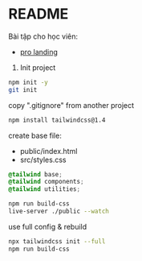 # README

Bài tập cho học viên:

- [pro landing](https://themes.haravan.com/pages/demo?id=landing-page.myharavan.com&pro=landing)

1. Init project

```bash
npm init -y
git init
```

copy ".gitignore" from another project

```bash
npm install tailwindcss@1.4
```

create base file:

- public/index.html
- src/styles.css

```css
@tailwind base;
@tailwind components;
@tailwind utilities;
```

```bash
npm run build-css
live-server ./public --watch
```

use full config & rebuild

```bash
npx tailwindcss init --full
npm run build-css
```
